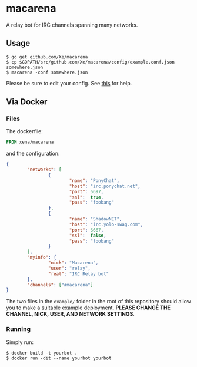 macarena
========

A relay bot for IRC channels spanning many networks.

Usage
-----

```console
$ go get github.com/Xe/macarena
$ cp $GOPATH/src/github.com/Xe/macarena/config/example.conf.json somewhere.json
$ macarena -conf somewhere.json
```

Please be sure to edit your config. See
[this](http://godoc.org/github.com/Xe/macarena/config) for help.

Via Docker
----------

### Files

The dockerfile:

```Dockerfile
FROM xena/macarena
```

and the configuration:

```json
{
        "networks": [
                {
                        "name": "PonyChat",
                        "host": "irc.ponychat.net",
                        "port": 6697,
                        "ssl":  true,
                        "pass": "foobang"
                },
                {
                        "name": "ShadowNET",
                        "host": "irc.yolo-swag.com",
                        "port": 6667,
                        "ssl":  false,
                        "pass": "foobang"
                }
        ],
        "myinfo": {
                "nick": "Macarena",
                "user": "relay",
                "real": "IRC Relay bot"
        },
        "channels": ["#macarena"]
}
```

The two files in the `example/` folder in the root of this repository should
allow you to make a suitable example deployment. **PLEASE CHANGE THE CHANNEL,
NICK, USER, AND NETWORK SETTINGS**.

### Running

Simply run:

```console
$ docker build -t yourbot .
$ docker run -dit --name yourbot yourbot
```
